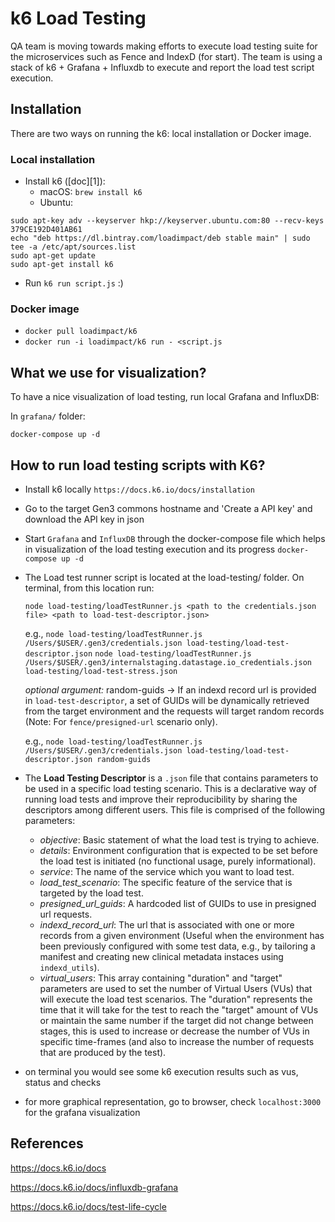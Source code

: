 # k6 Load Testing

QA team is moving towards making efforts to execute load testing suite for the microservices such as Fence and IndexD (for start). The team is using a stack of k6 + Grafana + Influxdb to execute and report the load test script execution. 

## Installation

There are two ways on running the k6: local installation or Docker image.

### Local installation

* Install k6 ([doc][1]):
    * macOS: `brew install k6`
    * Ubuntu:

```
sudo apt-key adv --keyserver hkp://keyserver.ubuntu.com:80 --recv-keys 379CE192D401AB61
echo "deb https://dl.bintray.com/loadimpact/deb stable main" | sudo tee -a /etc/apt/sources.list
sudo apt-get update
sudo apt-get install k6
```

* Run `k6 run script.js` :)

### Docker image

* `docker pull loadimpact/k6`
* `docker run -i loadimpact/k6 run - <script.js`

## What we use for visualization?

To have a nice visualization of load testing, run local Grafana and InfluxDB:

In `grafana/` folder:

```
docker-compose up -d
```

## How to run load testing scripts with K6?

* Install k6 locally `https://docs.k6.io/docs/installation`

* Go to the target Gen3 commons hostname and 'Create a API key' and download the API key in json

* Start `Grafana` and `InfluxDB` through the docker-compose file which helps in visualization of the load testing execution and its progress
    `docker-compose up -d`

* The Load test runner script is located at the load-testing/ folder.
    On terminal, from this location run:
	
	`node load-testing/loadTestRunner.js <path to the credentials.json file> <path to load-test-descriptor.json>`
	
    e.g., `node load-testing/loadTestRunner.js /Users/$USER/.gen3/credentials.json load-testing/load-test-descriptor.json`
          `node load-testing/loadTestRunner.js /Users/$USER/.gen3/internalstaging.datastage.io_credentials.json load-testing/load-test-stress.json`
	
	_optional argument:_ random-guids -> If an indexd record url is provided in `load-test-descriptor`, a set of GUIDs will be dynamically retrieved from the target environment and the requests will target random records (Note: For `fence/presigned-url` scenario only).
	
	e.g., `node load-testing/loadTestRunner.js /Users/$USER/.gen3/credentials.json load-testing/load-test-descriptor.json random-guids`

* The **Load Testing Descriptor** is a `.json` file that contains parameters to be used in a specific load testing scenario. This is a declarative way of running load tests and improve their reproducibility by sharing the descriptors among different users.
This file is comprised of the following parameters:
  * _objective_: Basic statement of what the load test is trying to achieve.
  * _details_: Environment configuration that is expected to be set before the load test is initiated (no functional usage, purely informational).
  * _service_: The name of the service which you want to load test.
  * _load_test_scenario_: The specific feature of the service that is targeted by the load test.
  * _presigned_url_guids_: A hardcoded list of GUIDs to use in presigned url requests.
  * _indexd_record_url_: The url that is associated with one or more records from a given environment (Useful when the environment has been previously configured with some test data, e.g., by tailoring a manifest and creating new clinical metadata instaces using `indexd_utils`).
  * _virtual_users_: This array containing "duration" and "target" parameters are used to set the number of Virtual Users (VUs) that will execute the load test scenarios. The "duration" represents the time that it will take for the test to reach the "target" amount of VUs or maintain the same number if the target did not change between stages, this is used to increase or decrease the number of VUs in specific time-frames (and also to increase the number of requests that are produced by the test).


* on terminal you would see some k6 execution results such as vus, status and checks

* for more graphical representation, go to browser, check `localhost:3000` for the grafana visualization


## References

https://docs.k6.io/docs

https://docs.k6.io/docs/influxdb-grafana

https://docs.k6.io/docs/test-life-cycle
